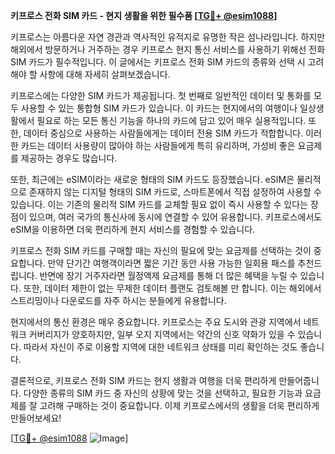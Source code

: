**키프로스 전화 SIM 카드 - 현지 생활을 위한 필수품 [[TG💪+ @esim1088](https://t.me/s/esim1088)]**

키프로스는 아름다운 자연 경관과 역사적인 유적지로 유명한 작은 섬나라입니다. 하지만 해외에서 방문하거나 거주하는 경우 키프로스 현지 통신 서비스를 사용하기 위해선 전화 SIM 카드가 필수적입니다. 이 글에서는 키프로스 전화 SIM 카드의 종류와 선택 시 고려해야 할 사항에 대해 자세히 살펴보겠습니다.

키프로스에는 다양한 SIM 카드가 제공됩니다. 첫 번째로 일반적인 데이터 및 통화를 모두 사용할 수 있는 통합형 SIM 카드가 있습니다. 이 카드는 현지에서의 여행이나 일상생활에서 필요로 하는 모든 통신 기능을 하나의 카드에 담고 있어 매우 실용적입니다. 또한, 데이터 중심으로 사용하는 사람들에게는 데이터 전용 SIM 카드가 적합합니다. 이러한 카드는 데이터 사용량이 많아야 하는 사람들에게 특히 유리하며, 가성비 좋은 요금제를 제공하는 경우도 많습니다.

또한, 최근에는 eSIM이라는 새로운 형태의 SIM 카드도 등장했습니다. eSIM은 물리적으로 존재하지 않는 디지털 형태의 SIM 카드로, 스마트폰에서 직접 설정하여 사용할 수 있습니다. 이는 기존의 물리적 SIM 카드를 교체할 필요 없이 즉시 사용할 수 있다는 장점이 있으며, 여러 국가의 통신사에 동시에 연결할 수 있어 유용합니다. 키프로스에서도 eSIM을 이용하면 더욱 편리하게 현지 서비스를 경험할 수 있습니다.

키프로스 전화 SIM 카드를 구매할 때는 자신의 필요에 맞는 요금제를 선택하는 것이 중요합니다. 만약 단기간 여행객이라면 짧은 기간 동안 사용 가능한 일회용 패스를 추천드립니다. 반면에 장기 거주자라면 월정액제 요금제를 통해 더 많은 혜택을 누릴 수 있습니다. 또한, 데이터 제한이 없는 무제한 데이터 플랜도 검토해볼 만 합니다. 이는 해외에서 스트리밍이나 다운로드를 자주 하시는 분들에게 유용합니다.

현지에서의 통신 환경은 매우 중요합니다. 키프로스는 주요 도시와 관광 지역에서 네트워크 커버리지가 양호하지만, 일부 오지 지역에서는 약간의 신호 약화가 있을 수 있습니다. 따라서 자신이 주로 이용할 지역에 대한 네트워크 상태를 미리 확인하는 것도 좋습니다.

결론적으로, 키프로스 전화 SIM 카드는 현지 생활과 여행을 더욱 편리하게 만들어줍니다. 다양한 종류의 SIM 카드 중 자신의 상황에 맞는 것을 선택하고, 필요한 기능과 요금제를 잘 고려해 구매하는 것이 중요합니다. 이제 키프로스에서의 생활을 더욱 편리하게 만들어보세요! 

[[TG💪+ @esim1088](https://t.me/s/esim1088) ![Image](https://i.postimg.cc/Y0z9fWf4/image.png)]